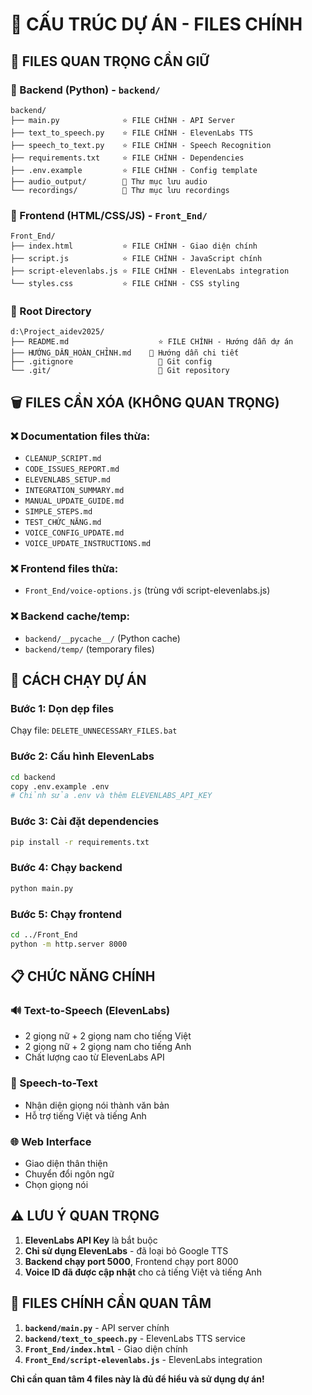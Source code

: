 # 📁 CẤU TRÚC DỰ ÁN - FILES CHÍNH

## 🎯 **FILES QUAN TRỌNG CẦN GIỮ**

### **📂 Backend (Python) - `backend/`**
```
backend/
├── main.py              ⭐ FILE CHÍNH - API Server
├── text_to_speech.py    ⭐ FILE CHÍNH - ElevenLabs TTS
├── speech_to_text.py    ⭐ FILE CHÍNH - Speech Recognition
├── requirements.txt     ⭐ FILE CHÍNH - Dependencies
├── .env.example         ⭐ FILE CHÍNH - Config template
├── audio_output/        📁 Thư mục lưu audio
└── recordings/          📁 Thư mục lưu recordings
```

### **📂 Frontend (HTML/CSS/JS) - `Front_End/`**
```
Front_End/
├── index.html           ⭐ FILE CHÍNH - Giao diện chính
├── script.js            ⭐ FILE CHÍNH - JavaScript chính
├── script-elevenlabs.js ⭐ FILE CHÍNH - ElevenLabs integration
└── styles.css           ⭐ FILE CHÍNH - CSS styling
```

### **📂 Root Directory**
```
d:\Project_aidev2025/
├── README.md                    ⭐ FILE CHÍNH - Hướng dẫn dự án
├── HƯỚNG_DẪN_HOÀN_CHỈNH.md    📖 Hướng dẫn chi tiết
├── .gitignore                   🔧 Git config
└── .git/                        🔧 Git repository
```

## 🗑️ **FILES CẦN XÓA (KHÔNG QUAN TRỌNG)**

### **❌ Documentation files thừa:**
- `CLEANUP_SCRIPT.md`
- `CODE_ISSUES_REPORT.md`
- `ELEVENLABS_SETUP.md`
- `INTEGRATION_SUMMARY.md`
- `MANUAL_UPDATE_GUIDE.md`
- `SIMPLE_STEPS.md`
- `TEST_CHỨC_NĂNG.md`
- `VOICE_CONFIG_UPDATE.md`
- `VOICE_UPDATE_INSTRUCTIONS.md`

### **❌ Frontend files thừa:**
- `Front_End/voice-options.js` (trùng với script-elevenlabs.js)

### **❌ Backend cache/temp:**
- `backend/__pycache__/` (Python cache)
- `backend/temp/` (temporary files)

## 🚀 **CÁCH CHẠY DỰ ÁN**

### **Bước 1: Dọn dẹp files**
Chạy file: `DELETE_UNNECESSARY_FILES.bat`

### **Bước 2: Cấu hình ElevenLabs**
```bash
cd backend
copy .env.example .env
# Chỉnh sửa .env và thêm ELEVENLABS_API_KEY
```

### **Bước 3: Cài đặt dependencies**
```bash
pip install -r requirements.txt
```

### **Bước 4: Chạy backend**
```bash
python main.py
```

### **Bước 5: Chạy frontend**
```bash
cd ../Front_End
python -m http.server 8000
```

## 📋 **CHỨC NĂNG CHÍNH**

### **🔊 Text-to-Speech (ElevenLabs)**
- 2 giọng nữ + 2 giọng nam cho tiếng Việt
- 2 giọng nữ + 2 giọng nam cho tiếng Anh
- Chất lượng cao từ ElevenLabs API

### **🎤 Speech-to-Text**
- Nhận diện giọng nói thành văn bản
- Hỗ trợ tiếng Việt và tiếng Anh

### **🌐 Web Interface**
- Giao diện thân thiện
- Chuyển đổi ngôn ngữ
- Chọn giọng nói

## ⚠️ **LƯU Ý QUAN TRỌNG**

1. **ElevenLabs API Key** là bắt buộc
2. **Chỉ sử dụng ElevenLabs** - đã loại bỏ Google TTS
3. **Backend chạy port 5000**, Frontend chạy port 8000
4. **Voice ID đã được cập nhật** cho cả tiếng Việt và tiếng Anh

## 🎯 **FILES CHÍNH CẦN QUAN TÂM**

1. **`backend/main.py`** - API server chính
2. **`backend/text_to_speech.py`** - ElevenLabs TTS service
3. **`Front_End/index.html`** - Giao diện chính
4. **`Front_End/script-elevenlabs.js`** - ElevenLabs integration

**Chỉ cần quan tâm 4 files này là đủ để hiểu và sử dụng dự án!**